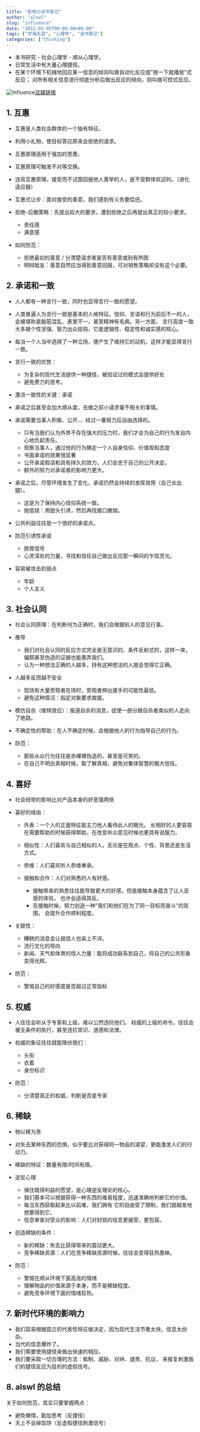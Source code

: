 ```yaml
---
title: "影响力读书笔记"
author: "alswl"
slug: "influence"
date: "2012-03-05T00:00:00+08:00"
tags: ["学海无涯", "心理学", "读书笔记"]
categories: ["thinking"]
---
```


  * 本书研究 - 社会心理学 - 顺从心理学。
  * 日常生活中有大量心理捷径。
  * 在某个环境下机械地回应某一信息的倾向叫做自动化反应或"按一下就播放"式反应； 对所有相关信息进行彻底分析后做出反应的倾向，则叫做可控式反应。

![Influence](https://4ocf5n.dijingchao.com/upload_dropbox/201203/s1003546.jpg)[豆瓣链接](http://book.douban.com/subject/1005576/)

## 1. 互惠

  * 互惠是人类社会群体的一个独有特征。
  * 利用小礼物，使目标答应原来会拒绝的请求。
  * 互惠原理适用于强加的恩惠。
  * 互惠原理可触发不对等交换。
  * 违背互惠原理，接受而不试图回报他人善举的人，是不受群体欢迎的。（进化适应器）
  * 互惠式让步：面对接受的善意，我们感到有义务要偿还。
  * 拒绝-后撤策略：先提出较大的要求，遭到拒绝之后再提出真正的较小要求。  

    * 责任感
    * 满意感
  * 如何防范：  

    * 拒绝最初的善意 / 分清楚请求者是否有善意或别有所图
    * 明辩敌友：善意自然应当得到善意回报，可对销售策略却没有这个必要。

## 2. 承诺和一致

  * 人人都有一种言行一致，同时也显得言行一致的愿望。
  * 人类普遍人为言行一致是基本的人格特征。信仰、言语和行为前后不一的人， 会被堪称是脑筋混乱、表里不一，甚至精神有毛病。另一方面， 言行高度一致大多跟个性坚强、智力出众挂钩，它是逻辑性、稳定性和诚实感的核心。
  * 每当一个人当中选择了一种立场，便产生了维持它的动机，这样才能显得言行一致。
  * 言行一致的优势：  

    * 为复杂的现代生活提供一种捷径，被验证过的模式会提供好处
    * 避免费力的思考。
  * 激活一致性的关键：承诺
  * 承诺之后甚至会加大顺从度，去做之前小请求毫不相关的事情。
  * 承诺需要当事人积极、公开、、经过一番努力后自由选择的。  

    * 只有当我们认为外界不存在强大的压力时，我们才会为自己的行为发自内心地负起责任。
    * 观察当事人，通过他的行为确定一个人自身信仰、价值观和态度
    * 书面承诺的效果很显著
    * 公开承诺假话和具有持久的效力，人们会忠于自己的公开决定。
    * 额外的努力对承诺者的影响力更大。
  * 承诺之后，尽管环境发生了变化，承诺仍然会持续的发挥效用（自己长出腿）。  

    * 这是为了保持内心信仰系统一致。
    * 抛低球：用甜头引诱，然后再找接口撤销。
  * 公共利益往往是一个很好的承诺点。
  * 防范引诱性承诺  

    * 肠胃信号
    * 心灵深处的力量，寻找和信任自己做出反应那一瞬间的乍现灵光。
  * 容易被攻击的弱点  

    * 年龄
    * 个人主义

## 3. 社会认同

  * 社会认同原理：在判断何为正确时，我们会根据别人的意见行事。
  * 推导  

    * 我们对社会认同的反应方式完全是无意识的、条件反射式的，这样一来， 偏颇甚至伪造的证据也能愚弄我们。
    * 认为一种想法正确的人越多，持有这种想法的人就会觉得它正确。
  * 人越多反而越不安全  

    * 现场有大量旁观者在场时，旁观者伸出援手的可能性最低。
    * 避免这种情况：指定对象要求救援。
  * 模仿自杀（维特效应）：报道自杀的消息，促使一部分跟自杀者类似的人走向了绝路。
  * 不确定性的帮助：在人不确定时候，会根据他人的行为指导自己的行为。
  * 防范：  

    * 那些从众行为往往是赤裸裸伪造的，甚至是可笑的。
    * 在自己不明白真相时候，取了解真相，避免对集体智慧的极大信任。

## 4. 喜好

  * 社会纽带的影响比对产品本身的好恶强两倍
  * 喜好的缘由：  

    * 外表：一个人的正面特征能主刀他人看待此人的眼光。 长相好的人更容易在需要帮助的时候获得帮助，在改变听众意见时候也更具有说服力。
    * 相似性：人们喜欢与自己相似的人，无论是在观点、个性、背景还是生活方式。
    * 恭维：人们喜欢听人恭维奉承。
    * 接触和合作：人们对熟悉的人有好感。  

      * 接触带来的熟悉往往能导致更大的好感，但是接触本身蕴含了让人反感的体验， 也许会适得其反。
      * 在接触时候，努力创造一种"我们和他们在为了同一目标而奋斗"的氛围， 会提升合作顺利程度。
  * 关联性：  

    * 糟糕的消息会让报信人也染上不详。
    * 流行文化的导向
    * 新闻、天气和体育的惊人力量：能将成功联系到自己，将自己的公共形象变得光辉。
  * 防范：  

    * 警惕自己的好感度是否超过正常指标

## 5. 权威

  * 人往往会听从于专家和上级，难以公然违抗他们。 权威的上级的命令，往往会被无条件的执行，甚至违抗常识、道德和法律。
  * 权威的象征往往就能降伏我们：  

    * 头衔
    * 衣着
    * 身份标识
  * 防范：  

    * 分清楚真正的权威，判断是否是专家

## 6. 稀缺

  * 物以稀为贵
  * 对失去某种东西的恐惧，似乎要比对获得同一物品的渴望，更能激发人们的行动力。
  * 稀缺的特征：数量有限/时间有限。
  * 逆反心理  

    * 保住既得利益的愿望，是心理逆反理论的核心。
    * 我们基本可以根据获得一种东西的难易程度，迅速准确地判断它的价值。
    * 每当东西获取起来比以前难，我们拥有 它的自由受了限制，我们就越发地想要得到它。
    * 信息审查对受众的影响：人们对封锁的信息更接受、更包容。
  * 创造稀缺的条件：  

    * 新的稀缺：失去比获得带来的震动更大。
    * 竞争稀缺资源：人们在竞争稀缺资源时候，往往会变得狂热愚昧。
  * 防范：  

    * 警惕在顺从环境下面高涨的情绪
    * 理解物品的价值来源于本身，而不是稀缺程度。
    * 避免竞争环境下面的情绪狂热。

## 7. 新时代环境的影响力

  * 我们容易根据孤立的代表性特征做决定，因为现代生活节奏太快，信息太纷杂。
  * 当代的信息爆炸了。
  * 我们需要使用捷径来做出快速的相应。
  * 我们要采取一切合理的方法：抵制、威胁、对峙、谴责、抗议， 来报复刺激我们的捷径反应为目的的虚假信号。

## 8. alswl 的总结

关于如何防范，其实只要掌握两点：

  * 避免懒惰，勤加思考（反捷径）
  * 天上不会掉馅饼（反虚假捷径刺激信号）

